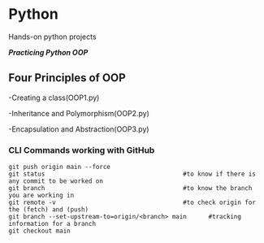 # Python
Hands-on python projects

***Practicing Python OOP***

## Four Principles of OOP

-Creating a class(OOP1.py)

-Inheritance and Polymorphism(OOP2.py)

-Encapsulation and Abstraction(OOP3.py)

### CLI Commands working with GitHub

````
git push origin main --force
git status                                      #to know if there is any commit to be worked on
git branch                                      #to know the branch you are working in
git remote -v                                   #to check origin for the (fetch) and (push)
git branch --set-upstream-to=origin/<branch> main      #tracking information for a branch
git checkout main
````


